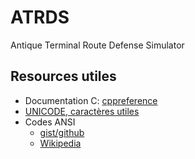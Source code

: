 # ATRDS
Antique Terminal Route Defense Simulator

## Resources utiles
- Documentation C: [cppreference](https://en.cppreference.com/w/c)
- [UNICODE, caractères utiles](https://en.wikipedia.org/wiki/List_of_Unicode_characters#Block_Elements)
- Codes ANSI
    - [gist/github](https://gist.github.com/fnky/458719343aabd01cfb17a3a4f7296797)
    - [Wikipedia](https://en.wikipedia.org/wiki/ANSI_escape_code)